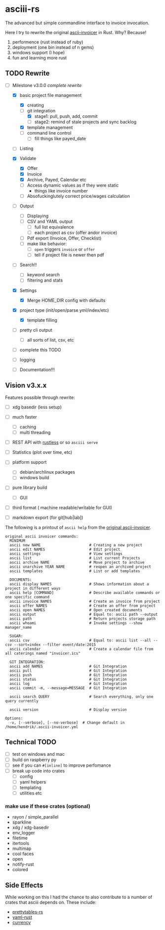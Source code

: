 # asciii-rs

The advanced but simple commandline interface to invoice invocation.

Here I try to rewrite the original [ascii-invoicer](http://github.com/ascii-dresden/ascii-invoicer) in Rust. Why? Because!

1. performence (rust instead of ruby)
2. deployment (one bin instead of n gems)
3. windows support (I hope)
4. fun and learning more rust

## TODO Rewrite

* [ ] Milestone v3.0.0 *complete rewrite*
  * [x] basic project file management
      * [x] creating
      * [ ] git integration
        * [x] stage1: pull, push, add, commit
        * [ ] stage2: remind of stale projects and sync backlog
      * [x] template management
      * [ ] command line control
        * [ ] fill things like payed_date
  * [ ] Listing
  * [x] Validate
      * [x] Offer
      * [x] Invoice
      * [x] Archive, Payed, Calendar etc
      * [ ] Access dynamic values as if they were static
        * things like invoice number
      * [ ] Absofuckinglutely correct price/wages calculation
  * [ ] Output
      * [ ] Displaying
      * [ ] CSV and YAML output
        * [ ] full list equivalence
        * [ ] each project as csv (offer andor invoice)
      * [ ] Pdf export (Invoice, Offer, Checklist)
      * [ ] make like behavior:
        * [ ] `open` triggers `invoice` or `offer`
        * [ ] tell if project file is newer then pdf
  * [ ] Search!!
      * [ ] keyword search
      * [ ] filtering and stats
  * [x] Settings
      * [x] Merge HOME_DIR config with defaults
  * [x] project type (init/open/parse yml/index/etc)
      * [x] template filling
  * [ ] pretty cli output
      * [ ] all sorts of list, csv, etc
  * [ ] complete this TODO
  * [ ] logging
  * [ ] Documentation!!!


## Vision v3.x.x

Features possible through rewrite:

* [ ] xdg basedir (less setup)
* [ ] much faster
  * [ ] caching
  * [ ] multi threading
* [ ] REST API with [rustless](http://rustless.org/) or so `asciii serve`
* [ ] Statistics (plot over time, etc)
* [ ] platform support
  * [ ] debian/archlinux packages
  * [ ] windows build
* [ ] pure library build
  * [ ] GUI
* [ ] third format ( machine readable/writable for GUI)
* [ ] markdown export (for git[hub|lab])


The following is a printout of `ascii help` from the [original ascii-invoicer](http://github.com/ascii-dresden/ascii-invoicer).

```
original ascii invoicer commands:
  MINIMUM
  ascii new NAME                      # Creating a new project
  ascii edit NAMES                    # Edit project
  ascii settings                      # View settings
  ascii list                          # List current Projects
  ascii archive NAME                  # Move project to archive
  ascii unarchive YEAR NAME           # reopen an archived project
  ascii templates                     # List or add templates

  DOCUMENTS:
  ascii display NAMES                 # Shows information about a project in different ways
  ascii help [COMMAND]                # Describe available commands or one specific command
  ascii invoice NAMES                 # Create an invoice from project
  ascii offer NAMES                   # Create an offer from project
  ascii open NAMES                    # Open created documents
  ascii output                        # Equal to: ascii path --output
  ascii path                          # Return projects storage path
  ascii whoami                        # Invoke settings --show manager_name

  SUGAR:
  ascii csv                           # Equal to: ascii list --all --csv --sort=index --filter event/date:2015
  ascii calendar                      # Create a calendar file from all caterings named "invoicer.ics"

  GIT INTEGRATION:
  ascii add NAMES                     # Git Integration
  ascii pull                          # Git Integration
  ascii push                          # Git Integration
  ascii status                        # Git Integration
  ascii log                           # Git Integration
  ascii commit -m, --message=MESSAGE  # Git Integration

  ascii search QUERY                  # Search everything, only one query currently

  ascii version                       # Display version

Options:
  -v, [--verbose], [--no-verbose]  # Change default in /home/hendrik/.ascii-invoicer.yml
```

## Technical TODO

* [ ] test on windows and mac
* [ ] build on raspberry py
* [ ] see if you can `#[inline]` to improve perfomance
* [ ] break up code into crates
  * [ ] config
  * [ ] yaml helpers
  * [ ] templating
  * [ ] utilities etc

### make use if these crates (optional)

* rayon / simple_parallel
* sparkline
* xdg / xdg-basedir
* env_logger
* filetime
* itertools
* multimap
* cool faces
* open
* notify-rust
* colored

## Side Effects

While working on this I had the chance to also contribute to a number of crates that asciii depends on.
These include:

* [prettytables-rs](https://github.com/phsym/prettytable-rs/)
* [yaml-rust](https://github.com/chyh1990/yaml-rust)
* [currency](https://github.com/Tahler/rust-lang-currency)
